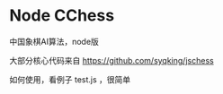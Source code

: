 # Node CChess

中国象棋AI算法，node版

大部分核心代码来自 https://github.com/syqking/jschess

如何使用，看例子 test.js ，很简单


